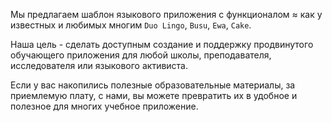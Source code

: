 Мы предлагаем шаблон языкового приложения с функционалом ≈ как у известных и любимых многим `Duo Lingo`, `Busu`, `Ewa`, `Cake`.

Наша цель - сделать доступным создание и поддержку продвинутого обучающего приложения для любой школы, преподавателя, исследователя или языкового активиста.

Если у вас накопились полезные образовательные материалы, за приемлемую плату, с нами, вы можете превратить их в удобное и полезное для многих учебное приложение.
